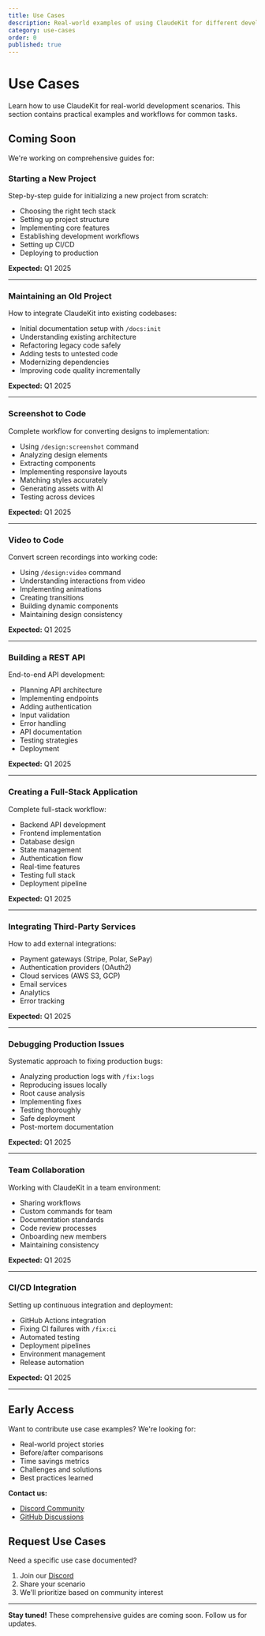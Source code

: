 ```yaml
---
title: Use Cases
description: Real-world examples of using ClaudeKit for different development scenarios
category: use-cases
order: 0
published: true
---
```


# Use Cases

Learn how to use ClaudeKit for real-world development scenarios. This section contains practical examples and workflows for common tasks.

## Coming Soon

We're working on comprehensive guides for:

### Starting a New Project

Step-by-step guide for initializing a new project from scratch:

- Choosing the right tech stack
- Setting up project structure
- Implementing core features
- Establishing development workflows
- Setting up CI/CD
- Deploying to production

**Expected:** Q1 2025

---

### Maintaining an Old Project

How to integrate ClaudeKit into existing codebases:

- Initial documentation setup with `/docs:init`
- Understanding existing architecture
- Refactoring legacy code safely
- Adding tests to untested code
- Modernizing dependencies
- Improving code quality incrementally

**Expected:** Q1 2025

---

### Screenshot to Code

Complete workflow for converting designs to implementation:

- Using `/design:screenshot` command
- Analyzing design elements
- Extracting components
- Implementing responsive layouts
- Matching styles accurately
- Generating assets with AI
- Testing across devices

**Expected:** Q1 2025

---

### Video to Code

Convert screen recordings into working code:

- Using `/design:video` command
- Understanding interactions from video
- Implementing animations
- Creating transitions
- Building dynamic components
- Maintaining design consistency

**Expected:** Q1 2025

---

### Building a REST API

End-to-end API development:

- Planning API architecture
- Implementing endpoints
- Adding authentication
- Input validation
- Error handling
- API documentation
- Testing strategies
- Deployment

**Expected:** Q1 2025

---

### Creating a Full-Stack Application

Complete full-stack workflow:

- Backend API development
- Frontend implementation
- Database design
- State management
- Authentication flow
- Real-time features
- Testing full stack
- Deployment pipeline

**Expected:** Q1 2025

---

### Integrating Third-Party Services

How to add external integrations:

- Payment gateways (Stripe, Polar, SePay)
- Authentication providers (OAuth2)
- Cloud services (AWS S3, GCP)
- Email services
- Analytics
- Error tracking

**Expected:** Q1 2025

---

### Debugging Production Issues

Systematic approach to fixing production bugs:

- Analyzing production logs with `/fix:logs`
- Reproducing issues locally
- Root cause analysis
- Implementing fixes
- Testing thoroughly
- Safe deployment
- Post-mortem documentation

**Expected:** Q1 2025

---

### Team Collaboration

Working with ClaudeKit in a team environment:

- Sharing workflows
- Custom commands for team
- Documentation standards
- Code review processes
- Onboarding new members
- Maintaining consistency

**Expected:** Q1 2025

---

### CI/CD Integration

Setting up continuous integration and deployment:

- GitHub Actions integration
- Fixing CI failures with `/fix:ci`
- Automated testing
- Deployment pipelines
- Environment management
- Release automation

**Expected:** Q1 2025

---

## Early Access

Want to contribute use case examples? We're looking for:

- Real-world project stories
- Before/after comparisons
- Time savings metrics
- Challenges and solutions
- Best practices learned

**Contact us:**
- [Discord Community](https://discord.gg/x7SwTSf3wc)
- [GitHub Discussions](https://github.com/claudekit/discussions)

## Request Use Cases

Need a specific use case documented?

1. Join our [Discord](https://discord.gg/x7SwTSf3wc)
2. Share your scenario
3. We'll prioritize based on community interest

---

**Stay tuned!** These comprehensive guides are coming soon. Follow us for updates.
